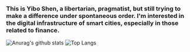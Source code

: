 ### This is Yibo Shen, a libertarian, pragmatist, but still trying to make a difference under spontaneous order. I'm interested in the digital infrastructure of smart cities, especially in those related to finance.
<!-- - 👋 Hi, I’m @ErictheSam
- 👀 I’m interested in ...
- 🌱 I’m currently learning ...
- 💞️ I’m looking to collaborate on ...
- 📫 How to reach me ... -->

<!---
ErictheSam/ErictheSam is a ✨ special ✨ repository because its `README.md` (this file) appears on your GitHub profile.
You can click the Preview link to take a look at your changes.
--->
![Anurag's github stats](https://github-readme-stats.vercel.app/api?username=ErictheSam&theme=maroongold)
![Top Langs](https://github-readme-stats.vercel.app/api/top-langs/?username=ErictheSam&hide=roff,c)
